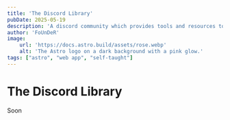 ```yaml
---
title: 'The Discord Library'
pubDate: 2025-05-19
description: 'A discord community which provides tools and resources to make anyones discord experience less tiring.'
author: 'FoUnDeR'
image:
    url: 'https://docs.astro.build/assets/rose.webp'
    alt: 'The Astro logo on a dark background with a pink glow.'
tags: ["astro", "web app", "self-taught"]
---
```


# The Discord Library

Soon